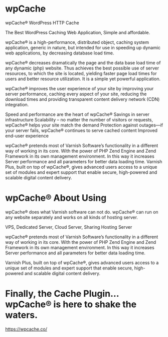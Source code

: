 # wpCache

wpCache® WordPress HTTP Cache

The Best WordPress Caching Web Application,
Simple and affordable.

wpCache® is a high-performance, distributed object, caching system application, generic in nature, but intended for use in speeding up dynamic web applications, by decreasing database load time.

wpCache® decreases dramatically the page and the data base load time of any dynamic (php) website. Thus achieves the best possible use of server resources, to which the site is located, yielding faster page load times for users and better resource utilization. It is a simple yet powerful application.

wpCache® improves the user experience of your site by improving your server performance, caching every aspect of your site, reducing the download times and providing transparent content delivery network (CDN) integration.

Speed and performance are the heart of wpCache®
Savings in server infrastructure
Scalability – no matter the number of visitors or requests, wpCache® helps your site match the demand
Protection against outages—if your server fails, wpCache® continues to serve cached content Improved end-user experience

wpCache® pretends most of Varnish Software’s functionality in a different way of working in its core.
With the power of PHP Zend Engine and Zend Framework in its own management environment.
In this way it increases Server performance and all parameters for better data loading time.
Varnish Plus, built on top of wpCache®, gives advanced users access to a unique set of modules and expert support that enable secure, high-powered and scalable digital content delivery.

# wpCache® About Using

wpCache® does what Varnish software can not do.
wpCache® can run on any website separately and works on all kinds of hosting server.

VPS, Dedicated Server, Cloud Server, Sharing Hosting Server

wpCache® pretends most of Varnish Software’s functionality in a different way of working in its core.
With the power of PHP Zend Engine and Zend Framework in its own management environment.
In this way it increases Server performance and all parameters for better data loading time.

Varnish Plus, built on top of wpCache®, gives advanced users access to a unique set of modules and expert support that enable secure, high-powered and scalable digital content delivery.


# Finally, the Cache Plugin… wpCache® is here to shake the waters.

https://wpcache.co/
